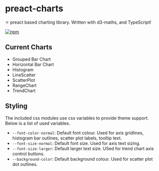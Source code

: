 # preact-charts
⚛️ preact based charting library. Written with d3-maths, and TypeScript!

[![npm](https://img.shields.io/npm/v/preact-charts.svg)](https://www.npmjs.com/package/preact-charts)

## Current Charts
- Grouped Bar Chart
- Horizontal Bar Chart
- Histogram
- LineScatter
- ScatterPlot
- RangeChart
- TrendChart

## Styling
The included css modules use css variables to provide theme support. Below is a list of used variables.
- `--font-color-normal`: Default font colour. Used for axis gridlines, histogram bar outlines, scatter plot labels, tooltip text.
- `--font-size-normal`: Default font size. Used for axis text sizing.
- `--font-size-larger`: Default larger text size. USed for trend chart axis control buttons.
- `--background-color`: Default background colour. Used for scatter plot dot outlines.
